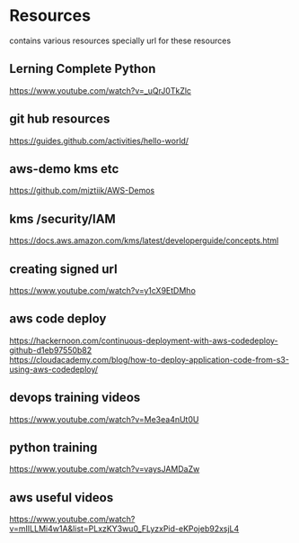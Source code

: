 # Resources
contains various resources specially url for these resources
## Lerning Complete Python 
https://www.youtube.com/watch?v=_uQrJ0TkZlc

## git hub resources
https://guides.github.com/activities/hello-world/


## aws-demo kms etc
https://github.com/miztiik/AWS-Demos














## kms /security/IAM
https://docs.aws.amazon.com/kms/latest/developerguide/concepts.html


## creating signed url 

https://www.youtube.com/watch?v=y1cX9EtDMho


## aws code deploy 

https://hackernoon.com/continuous-deployment-with-aws-codedeploy-github-d1eb97550b82 \
https://cloudacademy.com/blog/how-to-deploy-application-code-from-s3-using-aws-codedeploy/




## devops training videos
https://www.youtube.com/watch?v=Me3ea4nUt0U

## python training 
https://www.youtube.com/watch?v=vaysJAMDaZw


## aws useful videos
https://www.youtube.com/watch?v=mIILLMi4w1A&list=PLxzKY3wu0_FLyzxPid-eKPojeb92xsjL4
